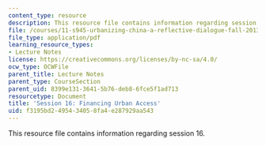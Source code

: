 ```yaml
---
content_type: resource
description: This resource file contains information regarding session 16.
file: /courses/11-s945-urbanizing-china-a-reflective-dialogue-fall-2013/f3195bd2495434058fa4e287929aa543_MIT11_S945F13_Session16.pdf
file_type: application/pdf
learning_resource_types:
- Lecture Notes
license: https://creativecommons.org/licenses/by-nc-sa/4.0/
ocw_type: OCWFile
parent_title: Lecture Notes
parent_type: CourseSection
parent_uid: 8399e131-3641-5b76-deb8-6fce5f1ad713
resourcetype: Document
title: 'Session 16: Financing Urban Access'
uid: f3195bd2-4954-3405-8fa4-e287929aa543
---
```

This resource file contains information regarding session 16.